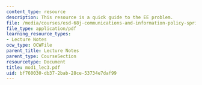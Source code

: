 ```yaml
---
content_type: resource
description: This resource is a quick guide to the EE problem.
file: /media/courses/esd-68j-communications-and-information-policy-spring-2006/bf760030db372bab28ce53734e7daf99_mod1_lec3.pdf
file_type: application/pdf
learning_resource_types:
- Lecture Notes
ocw_type: OCWFile
parent_title: Lecture Notes
parent_type: CourseSection
resourcetype: Document
title: mod1_lec3.pdf
uid: bf760030-db37-2bab-28ce-53734e7daf99
---
```

